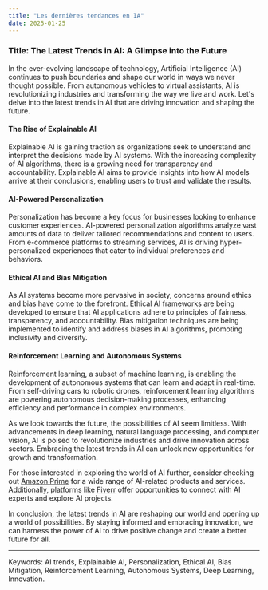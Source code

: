 ```yaml
---
title: "Les dernières tendances en IA"
date: 2025-01-25
---
```


### Title: The Latest Trends in AI: A Glimpse into the Future

In the ever-evolving landscape of technology, Artificial Intelligence (AI) continues to push boundaries and shape our world in ways we never thought possible. From autonomous vehicles to virtual assistants, AI is revolutionizing industries and transforming the way we live and work. Let's delve into the latest trends in AI that are driving innovation and shaping the future.

#### The Rise of Explainable AI
Explainable AI is gaining traction as organizations seek to understand and interpret the decisions made by AI systems. With the increasing complexity of AI algorithms, there is a growing need for transparency and accountability. Explainable AI aims to provide insights into how AI models arrive at their conclusions, enabling users to trust and validate the results.

#### AI-Powered Personalization
Personalization has become a key focus for businesses looking to enhance customer experiences. AI-powered personalization algorithms analyze vast amounts of data to deliver tailored recommendations and content to users. From e-commerce platforms to streaming services, AI is driving hyper-personalized experiences that cater to individual preferences and behaviors.

#### Ethical AI and Bias Mitigation
As AI systems become more pervasive in society, concerns around ethics and bias have come to the forefront. Ethical AI frameworks are being developed to ensure that AI applications adhere to principles of fairness, transparency, and accountability. Bias mitigation techniques are being implemented to identify and address biases in AI algorithms, promoting inclusivity and diversity.

#### Reinforcement Learning and Autonomous Systems
Reinforcement learning, a subset of machine learning, is enabling the development of autonomous systems that can learn and adapt in real-time. From self-driving cars to robotic drones, reinforcement learning algorithms are powering autonomous decision-making processes, enhancing efficiency and performance in complex environments.

As we look towards the future, the possibilities of AI seem limitless. With advancements in deep learning, natural language processing, and computer vision, AI is poised to revolutionize industries and drive innovation across sectors. Embracing the latest trends in AI can unlock new opportunities for growth and transformation.

For those interested in exploring the world of AI further, consider checking out [Amazon Prime](https://www.amazon.fr/amazonprime?_encoding=UTF8&primeCampaignId=prime_assoc_ft&tag=zenzen0d-21France) for a wide range of AI-related products and services. Additionally, platforms like [Fiverr](https://go.fiverr.com/visit/?bta=1071918&brand=fiverrmarketplace) offer opportunities to connect with AI experts and explore AI projects.

In conclusion, the latest trends in AI are reshaping our world and opening up a world of possibilities. By staying informed and embracing innovation, we can harness the power of AI to drive positive change and create a better future for all.

---
Keywords: AI trends, Explainable AI, Personalization, Ethical AI, Bias Mitigation, Reinforcement Learning, Autonomous Systems, Deep Learning, Innovation.